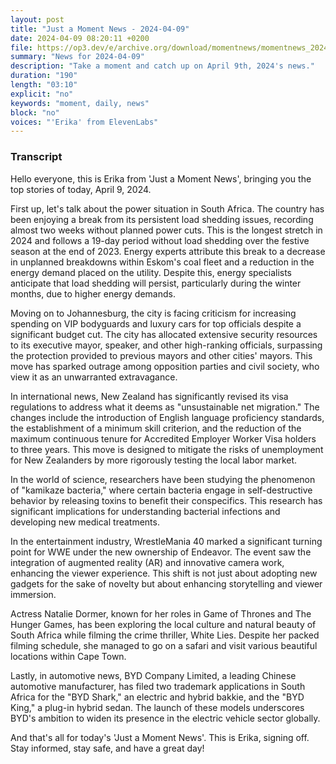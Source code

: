 ```yaml
---
layout: post
title: "Just a Moment News - 2024-04-09"
date: 2024-04-09 08:20:11 +0200
file: https://op3.dev/e/archive.org/download/momentnews/momentnews_2024-04-09.mp3
summary: "News for 2024-04-09"
description: "Take a moment and catch up on April 9th, 2024's news."
duration: "190"
length: "03:10"
explicit: "no"
keywords: "moment, daily, news"
block: "no"
voices: "'Erika' from ElevenLabs"
---
```


### Transcript

Hello everyone, this is Erika from 'Just a Moment News', bringing you the top stories of today, April 9, 2024.

First up, let's talk about the power situation in South Africa. The country has been enjoying a break from its persistent load shedding issues, recording almost two weeks without planned power cuts. This is the longest stretch in 2024 and follows a 19-day period without load shedding over the festive season at the end of 2023. Energy experts attribute this break to a decrease in unplanned breakdowns within Eskom's coal fleet and a reduction in the energy demand placed on the utility. Despite this, energy specialists anticipate that load shedding will persist, particularly during the winter months, due to higher energy demands.

Moving on to Johannesburg, the city is facing criticism for increasing spending on VIP bodyguards and luxury cars for top officials despite a significant budget cut. The city has allocated extensive security resources to its executive mayor, speaker, and other high-ranking officials, surpassing the protection provided to previous mayors and other cities' mayors. This move has sparked outrage among opposition parties and civil society, who view it as an unwarranted extravagance.

In international news, New Zealand has significantly revised its visa regulations to address what it deems as "unsustainable net migration." The changes include the introduction of English language proficiency standards, the establishment of a minimum skill criterion, and the reduction of the maximum continuous tenure for Accredited Employer Worker Visa holders to three years. This move is designed to mitigate the risks of unemployment for New Zealanders by more rigorously testing the local labor market.

In the world of science, researchers have been studying the phenomenon of "kamikaze bacteria," where certain bacteria engage in self-destructive behavior by releasing toxins to benefit their conspecifics. This research has significant implications for understanding bacterial infections and developing new medical treatments.

In the entertainment industry, WrestleMania 40 marked a significant turning point for WWE under the new ownership of Endeavor. The event saw the integration of augmented reality (AR) and innovative camera work, enhancing the viewer experience. This shift is not just about adopting new gadgets for the sake of novelty but about enhancing storytelling and viewer immersion.

Actress Natalie Dormer, known for her roles in Game of Thrones and The Hunger Games, has been exploring the local culture and natural beauty of South Africa while filming the crime thriller, White Lies. Despite her packed filming schedule, she managed to go on a safari and visit various beautiful locations within Cape Town.

Lastly, in automotive news, BYD Company Limited, a leading Chinese automotive manufacturer, has filed two trademark applications in South Africa for the "BYD Shark," an electric and hybrid bakkie, and the "BYD King," a plug-in hybrid sedan. The launch of these models underscores BYD's ambition to widen its presence in the electric vehicle sector globally.

And that's all for today's 'Just a Moment News'. This is Erika, signing off. Stay informed, stay safe, and have a great day!
